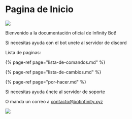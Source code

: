 # Pagina de Inicio



![](https://discordapp.com/api/guilds/724676752663773255/widget.png?style=shield)

Bienvenido a la documentación oficial de Infinity Bot!

Si necesitas ayuda con el bot unete al servidor de discord

Lista de paginas:  


{% page-ref page="lista-de-comandos.md" %}

{% page-ref page="lista-de-cambios.md" %}

{% page-ref page="por-hacer.md" %}



Si necesitas ayuda únete al servidor de soporte  

O manda un correo a [contacto@botinfinity.xyz](mailto:contacto@botinfinity.xyz)



![](https://discordapp.com/api/guilds/724676752663773255/widget.png?style=banner2)



